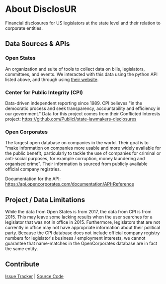 # About DisclosUR

Financial disclosures for US legislators at the state level and their relation to corporate entities.

## Data Sources & APIs

### Open States
An organization and suite of tools to collect data on bills, legislators, committees, and events. We interacted with this data using the python API listed above, and through using [their website](https://openstates.org/).

### Center for Public Integrity (CPI)
Data-driven independent reporting since 1989. CPI  believes "in the democratic process and seek transparency, accountability and efficiency in our government." Data for this project comes from their Conflicted Interests project:
https://github.com/PublicI/state-lawmakers-disclosures

### Open Corporates
The largest open database on companies in the world. Their goal is to "make information on companies more usable and more widely available for the public benefit, particularly to tackle the use of companies for criminal or anti-social purposes, for example corruption, money laundering and organised crime". Their information is sourced from publicly available official company registries.

Documentation for the API:
https://api.opencorporates.com/documentation/API-Reference

## Project / Data Limitations

While the data from Open States is from 2017, the data from CPI is from 2015. This may leave some lacking results when the user searches for a legislator that was not in office in 2015. Furthermore, legislators that are not currently in office may not have appropriate information about their political party. Because the CPI database does not include official company registry numbers for legislator's business / employment interests, we cannot guarantee that name-matches in the OpenCorporates database are in fact the same entity. 

## Contribute

[Issue Tracker](https://github.com/ndtallant/DisclosUR_v2/issues) | 
[Source Code](https://github.com/ndtallant/DisclosUR_v2)

